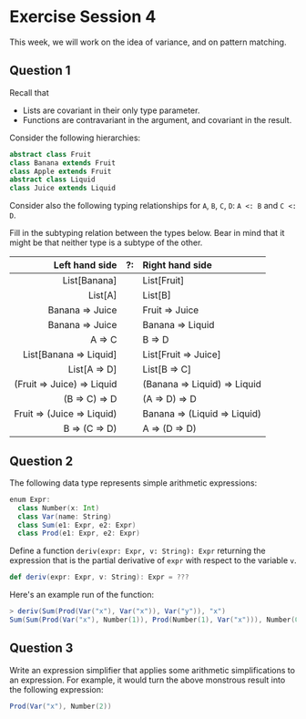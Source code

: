 # Exercise Session 4

This week, we will work on the idea of variance, and on pattern matching.

## Question 1

Recall that
- Lists are covariant in their only type parameter.
- Functions are contravariant in the argument, and covariant in the result.

Consider the following hierarchies:

```scala
abstract class Fruit
class Banana extends Fruit
class Apple extends Fruit
abstract class Liquid
class Juice extends Liquid
```

Consider also the following typing relationships for `A`, `B`, `C`, `D`: `A <: B` and `C <: D`.

Fill in the subtyping relation between the types below. Bear in mind that it might be that neither type is a subtype of the other.

| Left hand side             | ?:  | Right hand side              |
|                       ---: | --- | :---                         |
| List[Banana]               |     | List[Fruit]                  |
| List[A]                    |     | List[B]                      |
| Banana => Juice            |     | Fruit => Juice               |
| Banana => Juice            |     | Banana => Liquid             |
| A => C                     |     | B => D                       |
| List[Banana => Liquid]     |     | List[Fruit => Juice]         |
| List[A => D]               |     | List[B => C]                 |
| (Fruit => Juice) => Liquid |     | (Banana => Liquid) => Liquid |
| (B => C) => D              |     | (A => D) => D                |
| Fruit => (Juice => Liquid) |     | Banana => (Liquid => Liquid) |
| B => (C => D)              |     | A => (D => D)                |

## Question 2

The following data type represents simple arithmetic expressions:

```scala
enum Expr:
  class Number(x: Int)
  class Var(name: String)
  class Sum(e1: Expr, e2: Expr)
  class Prod(e1: Expr, e2: Expr)
```

Define a function `deriv(expr: Expr, v: String): Expr` returning the expression that is the partial derivative of `expr` with respect to the variable `v`.

```scala
def deriv(expr: Expr, v: String): Expr = ???
```

Here's an example run of the function:

```scala
> deriv(Sum(Prod(Var("x"), Var("x")), Var("y")), "x")
Sum(Sum(Prod(Var("x"), Number(1)), Prod(Number(1), Var("x"))), Number(0))
```

## Question 3

Write an expression simplifier that applies some arithmetic simplifications to an expression. For example, it would turn the above monstrous result into the following expression:

```scala
Prod(Var("x"), Number(2))
```
